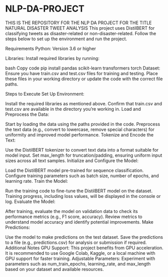 # NLP-DA-PROJECT
THIS IS THE REPOSITORY FOR THE NLP DA PROJECT FOR THE TITLE NATURAL DISASTER TWEET ANALYSIS
This project uses DistilBERT for classifying tweets as disaster-related or non-disaster-related. Follow the steps below to set up the environment and run the project.

Requirements
Python: Version 3.6 or higher

Libraries: Install required libraries by running:

bash
Copy code
pip install pandas scikit-learn transformers torch
Dataset: Ensure you have train.csv and test.csv files for training and testing. Place these files in your working directory or update the code with the correct file paths.

Steps to Execute
Set Up Environment:

Install the required libraries as mentioned above.
Confirm that train.csv and test.csv are available in the directory you’re working in.
Load and Preprocess the Data:

Start by loading the data using the paths provided in the code.
Preprocess the text data (e.g., convert to lowercase, remove special characters) for uniformity and improved model performance.
Tokenize and Encode the Text:

Use the DistilBERT tokenizer to convert text data into a format suitable for model input.
Set max_length for truncation/padding, ensuring uniform input sizes across all text samples.
Initialize and Configure the Model:

Load the DistilBERT model pre-trained for sequence classification.
Configure training parameters such as batch size, number of epochs, and learning rate.
Train the Model:

Run the training code to fine-tune the DistilBERT model on the dataset.
Training progress, including loss values, will be displayed in the console or log.
Evaluate the Model:

After training, evaluate the model on validation data to check its performance metrics (e.g., F1 score, accuracy).
Review metrics to understand model accuracy and identify potential improvements.
Make Predictions:

Use the model to make predictions on the test dataset.
Save the predictions to a file (e.g., predictions.csv) for analysis or submission if required.
Additional Notes
GPU Support: This project benefits from GPU acceleration. It is recommended to use Google Colab, Kaggle, or a local machine with GPU support for faster training.
Adjustable Parameters: Experiment with parameters such as num_train_epochs, learning_rate, and max_length based on your dataset and available resources.
